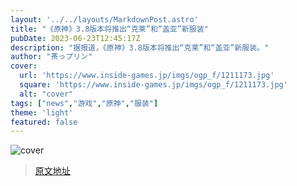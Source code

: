 ```yaml
---
layout: '../../layouts/MarkdownPost.astro'
title: "《原神》3.8版本将推出“克莱”和“盖亚”新服装"
pubDate: 2023-06-23T12:45:17Z
description: "据报道，《原神》3.8版本将推出“克莱”和“盖亚”新服装。"
author: "茶っプリン"
cover:
  url: 'https://www.inside-games.jp/imgs/ogp_f/1211173.jpg'
  square: 'https://www.inside-games.jp/imgs/ogp_f/1211173.jpg'
  alt: "cover"
tags: ["news","游戏","原神","服装"]
theme: 'light'
featured: false
---
```

![cover](https://www.inside-games.jp/imgs/ogp_f/1211173.jpg)


>[原文地址](https://www.inside-games.jp/article/2023/06/23/146784.html)  